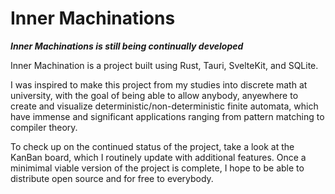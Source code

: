 # Inner Machinations

**_Inner Machinations is still being continually developed_**

Inner Machination is a project built using Rust, Tauri, SvelteKit, and SQLite.

I was inspired to make this project from my studies into discrete math at university, with the goal of being able to allow anybody, anyewhere to create and visualize deterministic/non-deterministic finite automata, which have immense and significant applications ranging from pattern matching to compiler theory.

To check up on the continued status of the project, take a look at the KanBan board, which I routinely update with additional features. Once a minimimal viable version of the project is complete, I hope to be able to distribute open source and for free to everybody.
